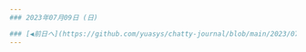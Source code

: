 ```yaml
---
### 2023年07月09日 (日)

### [◀️前日へ](https://github.com/yuasys/chatty-journal/blob/main/2023/07/2023-07-08.md)&emsp;&emsp;&emsp;&emsp;[翌日へ▶️](https://github.com/yuasys/chatty-journal/blob/main/2023/07/2023-07-10.md)
---
```


